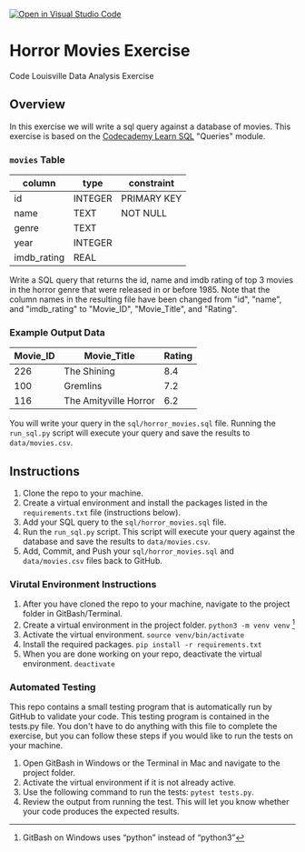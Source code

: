 [![Open in Visual Studio Code](https://classroom.github.com/assets/open-in-vscode-2e0aaae1b6195c2367325f4f02e2d04e9abb55f0b24a779b69b11b9e10269abc.svg)](https://classroom.github.com/online_ide?assignment_repo_id=15352187&assignment_repo_type=AssignmentRepo)
# Horror Movies Exercise

Code Louisville Data Analysis Exercise

## Overview

In this exercise we will write a sql query against a database of movies. This 
exercise is based on the 
[Codecademy Learn SQL](https://www.codecademy.com/enrolled/courses/learn-sql) 
"Queries" module.

### `movies` Table
| column | type | constraint |
| ------ | ---- | ---------- |
| id | INTEGER | PRIMARY KEY |
| name | TEXT | NOT NULL |
| genre | TEXT | |
| year | INTEGER | |
| imdb_rating | REAL | |

Write a SQL query that returns the id, name and imdb rating of top 3 movies in 
the horror genre that were released in or before 1985. Note that the column 
names in the resulting file have been changed from "id", "name", and 
"imdb_rating" to "Movie_ID", "Movie_Title", and "Rating".

### Example Output Data

| Movie_ID | Movie_Title | Rating |
| -------- | ------ | ---- |
| 226 | The Shining | 8.4 |
| 100 | Gremlins | 7.2 |
| 116 | The Amityville Horror | 6.2 |

You will write your query in the `sql/horror_movies.sql` file. Running the 
`run_sql.py` script will execute your query and save the results to 
`data/movies.csv`.

## Instructions

1. Clone the repo to your machine.
1. Create a virtual environment and install the packages listed in the 
`requirements.txt` file (instructions below).
1. Add your SQL query to the `sql/horror_movies.sql` file.
1. Run the `run_sql.py` script. This script will execute your query against the 
database and save the results to `data/movies.csv`.
1. Add, Commit, and Push your `sql/horror_movies.sql` and `data/movies.csv` 
files back to GitHub.

###  Virutal Environment Instructions

1. After you have cloned the repo to your machine, navigate to the project 
folder in GitBash/Terminal.
1. Create a virtual environment in the project folder. `python3 -m venv venv` [^1]
1. Activate the virtual environment. `source venv/bin/activate`
1. Install the required packages. `pip install -r requirements.txt`
1. When you are done working on your repo, deactivate the virtual environment. 
`deactivate`

[^1]: GitBash on Windows uses “python” instead of “python3”

### Automated Testing

This repo contains a small testing program that is automatically run by GitHub 
to validate your code. This testing program is contained in the tests.py file. 
You don't have to do anything with this file to complete the exercise, but you 
can follow these steps if you would like to run the tests on your machine.

1. Open GitBash in Windows or the Terminal in Mac and navigate to the project 
folder.
1. Activate the virtual environment if it is not already active.
1. Use the following command to run the tests: `pytest tests.py`. 
1. Review the output from running the test. This will let you know whether your 
code produces the expected results.
